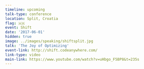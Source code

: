 ```yaml
---
timeline: upcoming
talk-type: conference
location: Split, Croatia
flag: 🇭🇷
event: Shift
date: '2017-06-01'
hidden: true
image: ../images/speaking/shiftsplit.jpg
talk: 'The Joy of Optimizing'
event-link: http://shift.codeanywhere.com/
link-type: video
main-link: https://www.youtube.com/watch?v=uHbgo_F5BP8&t=235s
---
```

